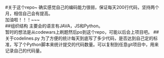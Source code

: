 #关于这个repo~
确实感觉自己的编码能力很弱，保证每天200行代码，坚持两个月，相信自己会有提高。  
加油啦！！！~~~  
##组织结构
主要会的语言有JAVA，JS和Python。  
暂时的想法是从codewars上刷题然后po到这个repo，可能以后会上项目吧。
##关于codelines.py
为了方便的统计每天到底写了多少代码，是否达到自己定的标准，写了个Python脚本来统计提交的代码数量。可以复制到任意git项目中，用来记录自己的代码量。